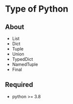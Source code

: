 # Type of Python

## About

- List
- Dict
- Tuple
- Union
- TypedDict
- NamedTuple
- Final

## Required

- python >= 3.8
